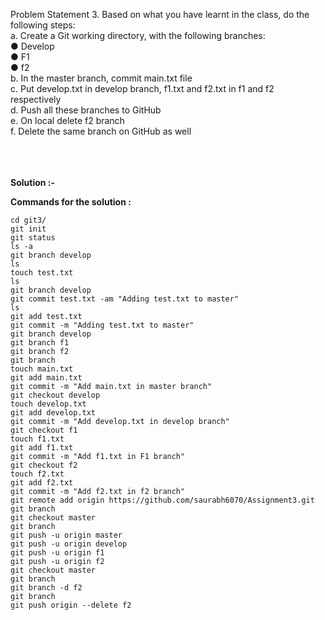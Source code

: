 Problem Statement 3. Based on what you have learnt in the class, do the following steps: <br>
a. Create a Git working directory, with the following branches: <br>
● Develop <br>
● F1 <br>
● f2 <br>
b. In the master branch, commit main.txt file <br>
c. Put develop.txt in develop branch, f1.txt and f2.txt in f1 and f2 respectively <br>
d. Push all these branches to GitHub <br>
e. On local delete f2 branch <br>
f. Delete the same branch on GitHub as well <br>
<br><br><br>



**Solution :-**

**Commands for the solution :**

    cd git3/
    git init
    git status
    ls -a
    git branch develop
    ls
    touch test.txt
    ls
    git branch develop
    git commit test.txt -am "Adding test.txt to master"
    ls
    git add test.txt 
    git commit -m "Adding test.txt to master"
    git branch develop
    git branch f1
    git branch f2
    git branch
    touch main.txt
    git add main.txt
    git commit -m "Add main.txt in master branch"
    git checkout develop
    touch develop.txt
    git add develop.txt
    git commit -m "Add develop.txt in develop branch"
    git checkout f1
    touch f1.txt
    git add f1.txt
    git commit -m "Add f1.txt in F1 branch"
    git checkout f2
    touch f2.txt
    git add f2.txt
    git commit -m "Add f2.txt in f2 branch"
    git remote add origin https://github.com/saurabh6070/Assignment3.git
    git branch
    git checkout master
    git branch
    git push -u origin master
    git push -u origin develop
    git push -u origin f1
    git push -u origin f2
    git checkout master
    git branch
    git branch -d f2
    git branch
    git push origin --delete f2
